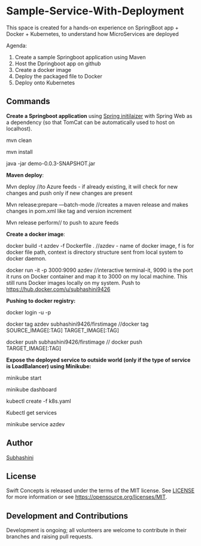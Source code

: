 # Sample-Service-With-Deployment
This space is created for a hands-on experience on SpringBoot app + Docker + Kubernetes, to understand how MicroServices are deployed

Agenda:
1. Create a sample Springboot application using Maven
2. Host the Dpringboot app on github
3. Create a docker image
4. Deploy the packaged file to Docker
5. Deploy onto Kubernetes

## Commands

**Create a Springboot application** using [Spring initilaizer](https://start.spring.io) with Spring Web as a dependency (so that TomCat can be automatically used to host on localhost).

mvn clean

mvn install

java -jar demo-0.0.3-SNAPSHOT.jar

**Maven deploy**:

Mvn deploy //to Azure feeds - if already existing, it will check for new changes and push only if new changes are present

Mvn release:prepare —batch-mode //creates a maven release and makes changes in pom.xml like tag and version increment

Mvn release perform// to push to azure feeds

**Create a docker image**:

docker build -t azdev -f Dockerfile . //azdev - name of docker image, f is for docker file path, context is directory structure sent from local system to docker daemon.

docker run -it -p 3000:9090 azdev //interactive terminal-it, 9090 is the port it runs on Docker container and map it to 3000 on my local machine. This still runs Docker images locally on my system. Push to https://hub.docker.com/u/subhashini9426

**Pushing to docker registry:**

docker login -u <username> -p <password>
  
docker tag azdev subhashini9426/firstimage //docker tag SOURCE_IMAGE[:TAG] TARGET_IMAGE[:TAG]
  
docker push subhashini9426/firstimage // docker push TARGET_IMAGE[:TAG]

**Expose the deployed service to outside world (only if the type of service is LoadBalancer) using Minikube:**
  
minikube start
  
minikube dashboard
  
kubectl create -f k8s.yaml
  
Kubectl get services
  
minikube service azdev

## Author
[Subhashini](https://github.com/Subhashini2610)

## License
Swift Concepts is released under the terms of the MIT license. See [LICENSE](./LICENSE) for more information or see https://opensource.org/licenses/MIT.

## Development and Contributions
Development is ongoing; all volunteers are welcome to contribute in their branches and raising pull requests.

